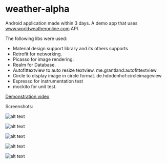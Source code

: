 # weather-alpha
Android application made within 3 days. A demo app that uses www.worldweatheronline.com API.

The following libs were used:
- Material design support library and its others supports
- Retrofit for networking.
- Picasso for image rendering.
- Realm for Database.
- Autofittextview to auto resize textview. me.grantland:autofittextview
- Circle to display image in circle format. de.hdodenhof:circleimageview
- Espresso for instrumentation test
- mockito for unit test.

 [Demonstration video](https://www.youtube.com/watch?v=vFhi2OxZlDA&feature=youtu.be "Weather-Alpha")

Screenshots:

![alt text](https://s31.postimg.org/pkj6yy5mz/Screen1.png "First") 

![alt text](https://s32.postimg.org/daanjxyh1/Screen2.png "Second") 

![alt text](https://s32.postimg.org/abng89vw5/screen3.png "Third") 

![alt text](https://s31.postimg.org/igjapm5uz/screen6.png "Fourth") 

![alt text](https://s32.postimg.org/fw838dkmt/screen4.png "Fifth") 





